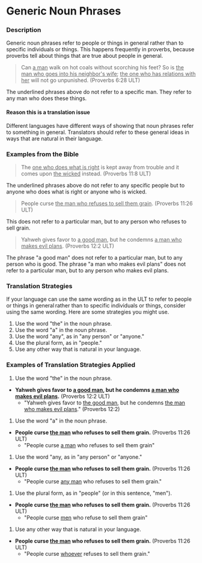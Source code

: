 # Generic Noun Phrases #


### Description

Generic noun phrases refer to people or things in general rather than to specific individuals or things. This happens frequently in proverbs, because proverbs tell about things that are true about people in general.

>Can <u>a man</u> walk on hot coals without scorching his feet?
>So is <u>the man who goes into his neighbor's wife</u>;
><u>the one who has relations with her</u> will not go unpunished. (Proverbs 6:28 ULT)

The underlined phrases above do not refer to a specific man. They refer to any man who does these things.

#### Reason this is a translation issue

Different languages have different ways of showing that noun phrases refer to something in general. Translators should refer to these general ideas in ways that are natural in their language.

### Examples from the Bible

>The <u>one who does what is right</u> is kept away from trouble and it comes upon <u>the wicked</u> instead. (Proverbs 11:8 ULT)

The underlined phrases above do not refer to any specific people but to anyone who does what is right or anyone who is wicked.

>People curse <u>the man who refuses to sell them grain</u>. (Proverbs 11:26 ULT)

This does not refer to a particular man, but to any person who refuses to sell grain.
>Yahweh gives favor to <u>a good man</u>, but he condemns <u>a man who makes evil plans</u>. (Proverbs 12:2 ULT)

The phrase "a good man" does not refer to a particular man, but to any person who is good. The phrase "a man who makes evil plans" does not refer to a particular man, but to any person who makes evil plans.

### Translation Strategies

If your language can use the same wording as in the ULT to refer to people or things in general rather than to specific individuals or things, consider using the same wording. Here are some strategies you might use.

1. Use the word "the" in the noun phrase.
1. Use the word "a" in the noun phrase.
1. Use the word "any", as in "any person" or "anyone."
1. Use the plural form, as in "people."
1. Use any other way that is natural in your language.

### Examples of Translation Strategies Applied

1. Use the word "the" in the noun phrase.

  * **Yahweh gives favor to <u>a good man</u>, but he condemns <u>a man who makes evil plans</u>.** (Proverbs 12:2 ULT)
      * "Yahweh gives favor to <u>the good man</u>, but he condemns <u>the man who makes evil plans</u>." (Proverbs 12:2)

1. Use the word "a" in the noun phrase.

  * **People curse <u>the man</u> who refuses to sell them grain.** (Proverbs 11:26 ULT)
      * "People curse <u>a man</u> who refuses to sell them grain"

1. Use the word "any, as in "any person" or "anyone."

  * **People curse <u>the man</u> who refuses to sell them grain.** (Proverbs 11:26 ULT)
      * "People curse <u>any man</u> who refuses to sell them grain."

1. Use the plural form, as in "people" (or in this sentence, "men").

  * **People curse <u>the man</u> who refuses to sell them grain.** (Proverbs 11:26 ULT)
      * "People curse <u>men</u> who refuse to sell them grain"

1. Use any other way that is natural in your language.

  * **People curse <u>the man</u> who refuses to sell them grain.** (Proverbs 11:26 ULT)
      * "People curse <u>whoever</u> refuses to sell them grain."


